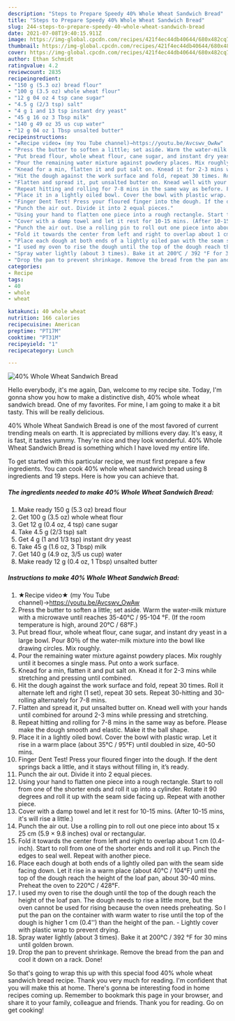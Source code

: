 ```yaml
---
description: "Steps to Prepare Speedy 40% Whole Wheat Sandwich Bread"
title: "Steps to Prepare Speedy 40% Whole Wheat Sandwich Bread"
slug: 244-steps-to-prepare-speedy-40-whole-wheat-sandwich-bread
date: 2021-07-08T19:40:15.911Z
image: https://img-global.cpcdn.com/recipes/421f4ec44db40644/680x482cq70/40-whole-wheat-sandwich-bread-recipe-main-photo.jpg
thumbnail: https://img-global.cpcdn.com/recipes/421f4ec44db40644/680x482cq70/40-whole-wheat-sandwich-bread-recipe-main-photo.jpg
cover: https://img-global.cpcdn.com/recipes/421f4ec44db40644/680x482cq70/40-whole-wheat-sandwich-bread-recipe-main-photo.jpg
author: Ethan Schmidt
ratingvalue: 4.2
reviewcount: 2835
recipeingredient:
- "150 g (5.3 oz) bread flour"
- "100 g (3.5 oz) whole wheat flour"
- "12 g 04 oz 4 tsp cane sugar"
- "4.5 g (2/3 tsp) salt"
- "4 g 1 and 13 tsp instant dry yeast"
- "45 g 16 oz 3 Tbsp milk"
- "140 g 49 oz 35 us cup water"
- "12 g 04 oz 1 Tbsp unsalted butter"
recipeinstructions:
- "★Recipe video★ (my You Tube channel)→https://youtu.be/Avcswv_OwAw"
- "Press the butter to soften a little; set aside. Warm the water-milk mixture with a microwave until reaches 35-40℃ / 95-104 °F. (If the room temperature is high, around 20°C / 68°F.)"
- "Put bread flour, whole wheat flour, cane sugar, and instant dry yeast in a large bowl. Pour 80％ of the water-milk mixture into the bowl like drawing circles. Mix roughly."
- "Pour the remaining water mixture against powdery places. Mix roughly until it becomes a single mass. Put onto a work surface."
- "Knead for a min, flatten it and put salt on. Knead it for 2-3 mins while stretching and pressing until combined."
- "Hit the dough against the work surface and fold, repeat 30 times. Roll it alternate left and right (1 set), repeat 30 sets. Repeat 30-hitting and 30-rolling alternately for 7-8 mins."
- "Flatten and spread it, put unsalted butter on. Knead well with your hands until combined for around 2-3 mins while pressing and stretching."
- "Repeat hitting and rolling for 7-8 mins in the same way as before. Please make the dough smooth and elastic. Make it the ball shape."
- "Place it in a lightly oiled bowl. Cover the bowl with plastic wrap. Let it rise in a warm place (about 35℃ / 95°F) until doubled in size, 40-50 mins."
- "Finger Dent Test! Press your floured finger into the dough. If the dent springs back a little, and it stays without filling in, it’s ready."
- "Punch the air out. Divide it into 2 equal pieces."
- "Using your hand to flatten one piece into a rough rectangle. Start to roll from one of the shorter ends and roll it up into a cylinder. Rotate it 90 degrees and roll it up with the seam side facing up. Repeat with another piece."
- "Cover with a damp towel and let it rest for 10-15 mins. (After 10-15 mins, it&#39;s will rise a little.)"
- "Punch the air out. Use a rolling pin to roll out one piece into about 15 x 25 cm (5.9 × 9.8 inches) oval or rectangular."
- "Fold it towards the center from left and right to overlap about 1 cm (0.4-inch). Start to roll from one of the shorter ends and roll it up. Pinch the edges to seal well. Repeat with another piece."
- "Place each dough at both ends of a lightly oiled pan with the seam side facing down. Let it rise in a warm place (about 40℃ / 104°F) until the top of the dough reach the height of the loaf pan, about 30-40 mins. Preheat the oven to 220℃ / 428°F."
- "I used my oven to rise the dough until the top of the dough reach the height of the loaf pan. The dough needs to rise a little more, but the oven cannot be used for rising because the oven needs preheating. So I put the pan on the container with warm water to rise until the top of the dough is higher 1 cm (0.4&#39;&#39;) than the height of the pan. Lightly cover with plastic wrap to prevent drying."
- "Spray water lightly (about 3 times). Bake it at 200℃ / 392 °F for 30 mins until golden brown."
- "Drop the pan to prevent shrinkage. Remove the bread from the pan and cool it down on a rack. Done!"
categories:
- Recipe
tags:
- 40
- whole
- wheat

katakunci: 40 whole wheat 
nutrition: 166 calories
recipecuisine: American
preptime: "PT17M"
cooktime: "PT31M"
recipeyield: "1"
recipecategory: Lunch

---
```



![40% Whole Wheat Sandwich Bread](https://img-global.cpcdn.com/recipes/421f4ec44db40644/680x482cq70/40-whole-wheat-sandwich-bread-recipe-main-photo.jpg)

Hello everybody, it's me again, Dan, welcome to my recipe site. Today, I'm gonna show you how to make a distinctive dish, 40% whole wheat sandwich bread. One of my favorites. For mine, I am going to make it a bit tasty. This will be really delicious.

40% Whole Wheat Sandwich Bread is one of the most favored of current trending meals on earth. It is appreciated by millions every day. It's easy, it is fast, it tastes yummy. They're nice and they look wonderful. 40% Whole Wheat Sandwich Bread is something which I have loved my entire life.




To get started with this particular recipe, we must first prepare a few ingredients. You can cook 40% whole wheat sandwich bread using 8 ingredients and 19 steps. Here is how you can achieve that.

<!--inarticleads1-->

##### The ingredients needed to make 40% Whole Wheat Sandwich Bread:

1. Make ready 150 g (5.3 oz) bread flour
1. Get 100 g (3.5 oz) whole wheat flour
1. Get 12 g (0.4 oz, 4 tsp) cane sugar
1. Take 4.5 g (2/3 tsp) salt
1. Get 4 g (1 and 1/3 tsp) instant dry yeast
1. Take 45 g (1.6 oz, 3 Tbsp) milk
1. Get 140 g (4.9 oz, 3/5 us cup) water
1. Make ready 12 g (0.4 oz, 1 Tbsp) unsalted butter




<!--inarticleads2-->

##### Instructions to make 40% Whole Wheat Sandwich Bread:

1. ★Recipe video★ (my You Tube channel)→https://youtu.be/Avcswv_OwAw
1. Press the butter to soften a little; set aside. Warm the water-milk mixture with a microwave until reaches 35-40℃ / 95-104 °F. (If the room temperature is high, around 20°C / 68°F.)
1. Put bread flour, whole wheat flour, cane sugar, and instant dry yeast in a large bowl. Pour 80％ of the water-milk mixture into the bowl like drawing circles. Mix roughly.
1. Pour the remaining water mixture against powdery places. Mix roughly until it becomes a single mass. Put onto a work surface.
1. Knead for a min, flatten it and put salt on. Knead it for 2-3 mins while stretching and pressing until combined.
1. Hit the dough against the work surface and fold, repeat 30 times. Roll it alternate left and right (1 set), repeat 30 sets. Repeat 30-hitting and 30-rolling alternately for 7-8 mins.
1. Flatten and spread it, put unsalted butter on. Knead well with your hands until combined for around 2-3 mins while pressing and stretching.
1. Repeat hitting and rolling for 7-8 mins in the same way as before. Please make the dough smooth and elastic. Make it the ball shape.
1. Place it in a lightly oiled bowl. Cover the bowl with plastic wrap. Let it rise in a warm place (about 35℃ / 95°F) until doubled in size, 40-50 mins.
1. Finger Dent Test! Press your floured finger into the dough. If the dent springs back a little, and it stays without filling in, it’s ready.
1. Punch the air out. Divide it into 2 equal pieces.
1. Using your hand to flatten one piece into a rough rectangle. Start to roll from one of the shorter ends and roll it up into a cylinder. Rotate it 90 degrees and roll it up with the seam side facing up. Repeat with another piece.
1. Cover with a damp towel and let it rest for 10-15 mins. (After 10-15 mins, it&#39;s will rise a little.)
1. Punch the air out. Use a rolling pin to roll out one piece into about 15 x 25 cm (5.9 × 9.8 inches) oval or rectangular.
1. Fold it towards the center from left and right to overlap about 1 cm (0.4-inch). Start to roll from one of the shorter ends and roll it up. Pinch the edges to seal well. Repeat with another piece.
1. Place each dough at both ends of a lightly oiled pan with the seam side facing down. Let it rise in a warm place (about 40℃ / 104°F) until the top of the dough reach the height of the loaf pan, about 30-40 mins. Preheat the oven to 220℃ / 428°F.
1. I used my oven to rise the dough until the top of the dough reach the height of the loaf pan. The dough needs to rise a little more, but the oven cannot be used for rising because the oven needs preheating. So I put the pan on the container with warm water to rise until the top of the dough is higher 1 cm (0.4&#39;&#39;) than the height of the pan. - Lightly cover with plastic wrap to prevent drying.
1. Spray water lightly (about 3 times). Bake it at 200℃ / 392 °F for 30 mins until golden brown.
1. Drop the pan to prevent shrinkage. Remove the bread from the pan and cool it down on a rack. Done!




So that's going to wrap this up with this special food 40% whole wheat sandwich bread recipe. Thank you very much for reading. I'm confident that you will make this at home. There's gonna be interesting food in home recipes coming up. Remember to bookmark this page in your browser, and share it to your family, colleague and friends. Thank you for reading. Go on get cooking!

